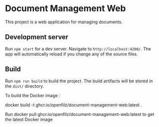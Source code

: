 # Document Management Web

This project is a web application for managing documents.

## Development server

Run `npm start` for a dev server. Navigate to `http://localhost:4200/`. The app will automatically reload if you change any of the source files.

## Build

Run `npm run build` to build the project. The build artifacts will be stored in the `dist/` directory.

To build the Docker image :

docker build -t ghcr.io/openfilz/document-management-web:latest .

Run docker pull ghcr.io/openfilz/document-management-web:latest to get the latest Docker image

